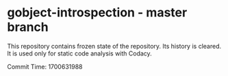 # gobject-introspection - master branch

This repository contains frozen state of the repository.
Its history is cleared. It is used only for static code
analysis with Codacy.

Commit Time: 1700631988